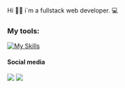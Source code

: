 Hi 👋🏻 i`m a fullstack web developer. 💻

### My tools:
[![My Skills](https://skillicons.dev/icons?i=js,html,css,ts,nodejs,mysql,sqlite,react)](https://skillicons.dev)

  <h4>Social media</h4>
  <a href="https://linkedin.com/in/felipelimars" target="_blank"><img src="https://img.shields.io/badge/LinkedIn-0077B5?style=for-the-badge&logo=linkedin&logoColor=white" target="_blank"></a> 
  <a href="https://instagram.com/felipelimars" target="_blank"><img src="https://img.shields.io/badge/-Instagram-%23E4405F?style=for-the-badge&logo=instagram&logoColor=white" target="_blank"></a> 
</div>
